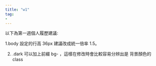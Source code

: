 ```yaml
---
title: "w1"
tag: 
- 
---
```

以下為第一週個人履歷建議:

1.body 設定的行高 36px 建議改成統一倍率 1.5。

2. .dark 可以加上前綴 bg- ，這樣在修改時會比較容易分辨出是 背景顏色的 class